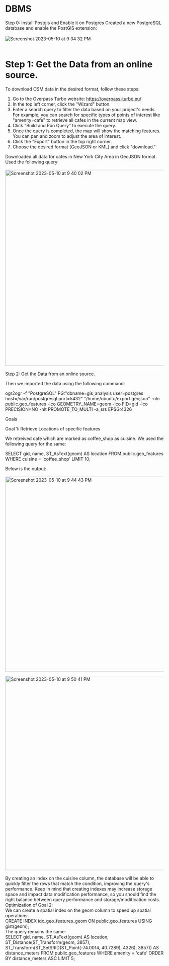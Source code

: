 # DBMS
Step 0: Install Postgis and Enable it on Postgres
Created a new PostgreSQL database and enable the PostGIS extension:<br><br>
![Screenshot 2023-05-10 at 9 34 32 PM](https://github.com/Astroboyag/DBMS/assets/46861452/df7d10f8-1a95-4e8c-be07-1c8a13574d57)<br><br>
<h1>Step 1: Get the Data from an online source.</h1>

To download OSM data in the desired format, follow these steps:

1) Go to the Overpass Turbo website: https://overpass-turbo.eu/
2) In the top left corner, click the "Wizard" button.
3) Enter a search query to filter the data based on your project's needs. For example, you can search for specific types of points of interest like "amenity=cafe" to retrieve all cafes in the current map view.
4) Click "Build and Run Query" to execute the query.
5) Once the query is completed, the map will show the matching features. You can pan and zoom to adjust the area of interest.
6) Click the "Export" button in the top right corner.
7) Choose the desired format (GeoJSON or KML) and click "download."

Downloaded all data for cafes in New York City Area in GeoJSON format. Used the following query: <br><br>
<img width="623" alt="Screenshot 2023-05-10 at 9 40 02 PM" src="https://github.com/Astroboyag/DBMS/assets/46861452/16c0196f-4a3c-44fe-ae73-56312fbe0fbe"><br><br>
Step 2: Get the Data from an online source.

Then we imported the data using the following command:

ogr2ogr -f "PostgreSQL" PG:"dbname=gis_analysis user=postgres host=/var/run/postgresql port=5432" "/home/ubuntu/export.geojson" -nln public.geo_features -lco GEOMETRY_NAME=geom -lco FID=gid -lco PRECISION=NO -nlt PROMOTE_TO_MULTI -a_srs EPSG:4326

Goals

Goal 1: Retrieve Locations of specific features

We retreived cafe which are marked as coffee_shop as cuisine. We used the following query for the same:

SELECT gid, name, ST_AsText(geom) AS location
FROM public.geo_features
WHERE cuisine = 'coffee_shop' LIMIT 10;

Below is the output:<br><br>
<img width="620" alt="Screenshot 2023-05-10 at 9 44 43 PM" src="https://github.com/Astroboyag/DBMS/assets/46861452/d41ac01d-4ed5-4450-a071-79d231b7ebaa">


<img width="618" alt="Screenshot 2023-05-10 at 9 50 41 PM" src="https://github.com/Astroboyag/DBMS/assets/46861452/dc72803c-da67-4acf-af0a-18eca2f5dc8e"><br><br>
By creating an index on the cuisine column, the database will be able to quickly filter the rows that match the condition, improving the query's performance. Keep in mind that creating indexes may increase storage space and impact data modification performance, so you should find the right balance between query performance and storage/modification costs.<br>
Optimization of Goal 2:<br>
We can create a spatial index on the geom column to speed up spatial operations:<br>
CREATE INDEX idx_geo_features_geom ON public.geo_features USING gist(geom);<br>
The query remains the same:<br>
SELECT gid, name, ST_AsText(geom) AS location,
       ST_Distance(ST_Transform(geom, 3857), ST_Transform(ST_SetSRID(ST_Point(-74.0014, 40.7289), 4326), 3857)) AS distance_meters
FROM public.geo_features
WHERE amenity = 'cafe'
ORDER BY distance_meters ASC
LIMIT 5;









